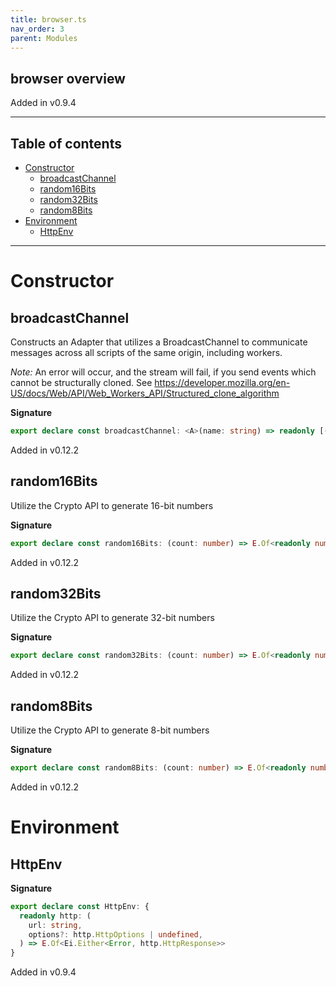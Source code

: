 ```yaml
---
title: browser.ts
nav_order: 3
parent: Modules
---
```


## browser overview

Added in v0.9.4

---

<h2 class="text-delta">Table of contents</h2>

- [Constructor](#constructor)
  - [broadcastChannel](#broadcastchannel)
  - [random16Bits](#random16bits)
  - [random32Bits](#random32bits)
  - [random8Bits](#random8bits)
- [Environment](#environment)
  - [HttpEnv](#httpenv)

---

# Constructor

## broadcastChannel

Constructs an Adapter that utilizes a BroadcastChannel to communicate messages across all scripts of
the same origin, including workers.

_Note:_ An error will occur, and the stream will fail, if you send events which cannot be
structurally cloned. See
https://developer.mozilla.org/en-US/docs/Web/API/Web_Workers_API/Structured_clone_algorithm

**Signature**

```ts
export declare const broadcastChannel: <A>(name: string) => readonly [(event: A) => void, Stream<A>]
```

Added in v0.12.2

## random16Bits

Utilize the Crypto API to generate 16-bit numbers

**Signature**

```ts
export declare const random16Bits: (count: number) => E.Of<readonly number[]>
```

Added in v0.12.2

## random32Bits

Utilize the Crypto API to generate 32-bit numbers

**Signature**

```ts
export declare const random32Bits: (count: number) => E.Of<readonly number[]>
```

Added in v0.12.2

## random8Bits

Utilize the Crypto API to generate 8-bit numbers

**Signature**

```ts
export declare const random8Bits: (count: number) => E.Of<readonly number[]>
```

Added in v0.12.2

# Environment

## HttpEnv

**Signature**

```ts
export declare const HttpEnv: {
  readonly http: (
    url: string,
    options?: http.HttpOptions | undefined,
  ) => E.Of<Ei.Either<Error, http.HttpResponse>>
}
```

Added in v0.9.4
